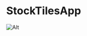 # StockTilesApp

![Alt](https://raw.github.com/StockTilesApp/app/src/main/res/mipmap-mdpi/Activity_Flow_Chart.png)
